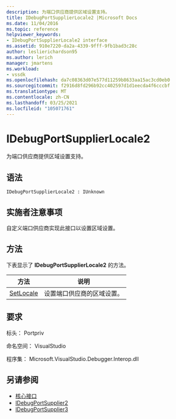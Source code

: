 ```yaml
---
description: 为端口供应商提供区域设置支持。
title: IDebugPortSupplierLocale2 |Microsoft Docs
ms.date: 11/04/2016
ms.topic: reference
helpviewer_keywords:
- IDebugPortSupplierLocale2 interface
ms.assetid: 910e7220-da2a-4339-9fff-9fb1bad3c28c
author: leslierichardson95
ms.author: lerich
manager: jmartens
ms.workload:
- vssdk
ms.openlocfilehash: da7c08363d07e577d11259b8633aa15ac3cd0eb0
ms.sourcegitcommit: f2916d8fd296b92cc402597d1d1eecda4f6cccbf
ms.translationtype: MT
ms.contentlocale: zh-CN
ms.lasthandoff: 03/25/2021
ms.locfileid: "105071761"
---
```

# <a name="idebugportsupplierlocale2"></a>IDebugPortSupplierLocale2
为端口供应商提供区域设置支持。

## <a name="syntax"></a>语法

```
IDebugPortSupplierLocale2 : IUnknown
```

## <a name="notes-for-implementers"></a>实施者注意事项
 自定义端口供应商实现此接口以设置区域设置。

## <a name="methods"></a>方法
 下表显示了 **IDebugPortSupplierLocale2** 的方法。

|方法|说明|
|------------|-----------------|
|[SetLocale](../../../extensibility/debugger/reference/idebugportsupplierlocale2-setlocale.md)|设置端口供应商的区域设置。|

## <a name="requirements"></a>要求
 标头： Portpriv

 命名空间： VisualStudio

 程序集： Microsoft.VisualStudio.Debugger.Interop.dll

## <a name="see-also"></a>另请参阅
- [核心接口](../../../extensibility/debugger/reference/core-interfaces.md)
- [IDebugPortSupplier2](../../../extensibility/debugger/reference/idebugportsupplier2.md)
- [IDebugPortSupplier3](../../../extensibility/debugger/reference/idebugportsupplier3.md)
